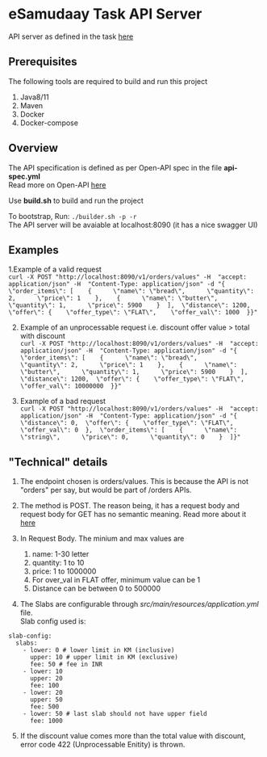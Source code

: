 # eSamudaay Task API Server

API server as defined in the task [here](https://docs.google.com/document/d/1_SYROYkW_WxN1kb4ClnrpsKTHa7RzkKkGV0-J5_5gEs/edit)<br>

## Prerequisites 
The following tools are required to build and run this project<br>
1.  Java8/11
2.  Maven
3. Docker
4. Docker-compose 

## Overview  

The API specification is defined as per Open-API spec in the file **api-spec.yml**<br>
Read more on Open-API [here](https://swagger.io/specification/)

Use **build.sh** to build and run the project

To bootstrap, Run: `./builder.sh -p -r`<br>
The API server will be avaiable at localhost:8090 (it has a nice swagger UI)


## Examples 

1.Example of a valid request <br>
   ```curl -X POST "http://localhost:8090/v1/orders/values" -H  "accept: application/json" -H  "Content-Type: application/json" -d "{  \"order_items\": [    {      \"name\": \"bread\",      \"quantity\": 2,      \"price\": 1    },    {      \"name\": \"butter\",      \"quantity\": 1,      \"price\": 5900    }  ],  \"distance\": 1200,  \"offer\": {    \"offer_type\": \"FLAT\",    \"offer_val\": 1000  }}" ```

2. Example of an unprocessable request i.e. discount offer value > total with discount<br>
``` curl -X POST "http://localhost:8090/v1/orders/values" -H  "accept: application/json" -H  "Content-Type: application/json" -d "{  \"order_items\": [    {      \"name\": \"bread\",      \"quantity\": 2,      \"price\": 1    },    {      \"name\": \"butter\",      \"quantity\": 1,      \"price\": 5900    }  ],  \"distance\": 1200,  \"offer\": {    \"offer_type\": \"FLAT\",    \"offer_val\": 10000000  }}" ```

3. Example of a bad request<br>
   ``` curl -X POST "http://localhost:8090/v1/orders/values" -H  "accept: application/json" -H  "Content-Type: application/json" -d "{  \"distance\": 0,  \"offer\": {    \"offer_type\": \"FLAT\",    \"offer_val\": 0  },  \"order_items\": [    {      \"name\": \"string\",      \"price\": 0,      \"quantity\": 0    }  ]}" ```



## "Technical" details

1. The endpoint chosen is orders/values. This is because the API is not "orders" per say, but would be part of /orders APIs.
2. The method is POST. The reason being, it has a request body and request body for GET has no semantic meaning. Read more about it [here](https://stackoverflow.com/questions/978061/http-get-with-request-body)
3. In Request Body. The minium and max values are
   1. name: 1-30 letter
   2. quantity: 1 to 10
   3. price: 1 to 1000000
   4. For over_val in FLAT offer, minimum value can be 1
   5. Distance can be between 0 to 500000


4. The Slabs are configurable through *src/main/resources/application.yml* file.<br>
     Slab config used is:
      
~~~
slab-config:
  slabs:
    - lower: 0 # lower limit in KM (inclusive)
      upper: 10 # upper limit in KM (exclusive)
      fee: 50 # fee in INR
    - lower: 10
      upper: 20
      fee: 100
    - lower: 20
      upper: 50
      fee: 500
    - lower: 50 # last slab should not have upper field
      fee: 1000
~~~
      
5. If the discount value comes more than the total value with discount, error code 422 (Unprocessable Enitity) is thrown.